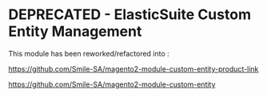 # DEPRECATED - ElasticSuite Custom Entity Management

This module has been reworked/refactored into : 

https://github.com/Smile-SA/magento2-module-custom-entity-product-link

https://github.com/Smile-SA/magento2-module-custom-entity
